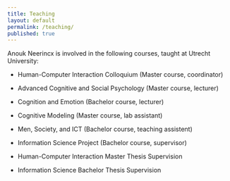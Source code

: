 ```yaml
---
title: Teaching
layout: default
permalink: /teaching/
published: true
---
```


Anouk Neerincx is involved in the following courses, taught at Utrecht University:

- Human-Computer Interaction Colloquium (Master course, coordinator)
- Advanced Cognitive and Social Psychology (Master course, lecturer)
- Cognition and Emotion (Bachelor course, lecturer)
- Cognitive Modeling (Master course, lab assistant)
- Men, Society, and ICT (Bachelor course, teaching assistent)
- Information Science Project (Bachelor course, supervisor)

- Human-Computer Interaction Master Thesis Supervision
- Information Science Bachelor Thesis Supervision
